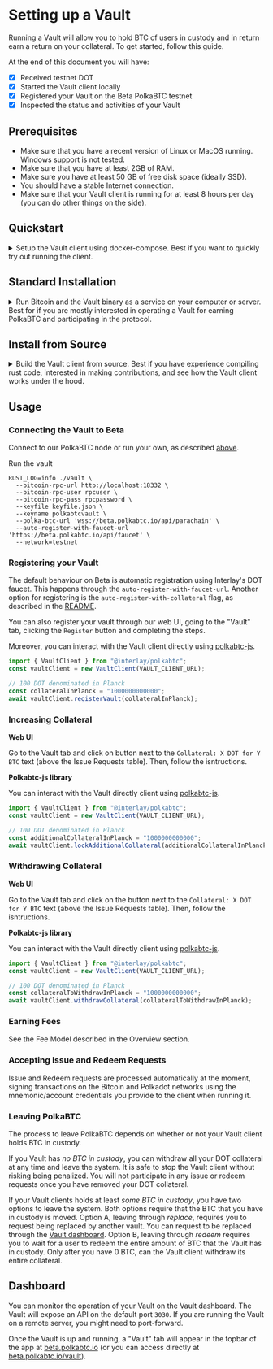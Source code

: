 # Setting up a Vault

Running a Vault will allow you to hold BTC of users in custody and in return earn a return on your collateral.
To get started, follow this guide.

At the end of this document you will have:

- [x] Received testnet DOT
- [x] Started the Vault client locally
- [x] Registered your Vault on the Beta PolkaBTC testnet
- [x] Inspected the status and activities of your Vault

## Prerequisites

- Make sure that you have a recent version of Linux or MacOS running. Windows support is not tested.
- Make sure that you have at least 2GB of RAM.
- Make sure you have at least 50 GB of free disk space (ideally SSD).
- You should have a stable Internet connection.
- Make sure that your Vault client is running for at least 8 hours per day (you can do other things on the side).

## Quickstart

<details>
<summary>
Setup the Vault client using docker-compose. Best if you want to quickly try out running the client.
</summary>

### 1. Download the docker-compose file to start the Vault client and the Bitcoin node

```shell
mkdir vault && cd vault
wget https://raw.githubusercontent.com/interlay/polkabtc-docs/master/scripts/vault/docker-compose.yml
```

### 2. Add your Polkadot account to use with your Vault

Add a `keyfile.json` file into that folder that contains the mnemonic of the account you want to use for the vault, e.g.:

```json
{
  "polkabtcvault": "mango inspire guess truly stone husband double exhaust reflect wood soldier steel"
}
```

!> DO NOT use the mnemonic above when running your vault. This publicly available mnemonic can be used by anyone and represents the credentials of a Polkadot account. Any funds deposited at this address will in all likelihood be lost.

You may use [subkey](https://substrate.dev/docs/en/knowledgebase/integrate/subkey) to generate this automatically:

```shell
subkey generate --output-type json | jq '{"polkabtcvault": .secretPhrase}' > keyfile.json
```

### 3. Start the Vault client

(Optional) If you already have a locally running Bitcoin testnet node, only start the vault client:

```shell
docker-compose up vault
```

?> You may need to edit the docker-compose to point `--bitcoin-rpc-url` to `http://localhost:18332`.

You can run the entire Vault client and the Bitcoin node with the following command:

```shell
docker-compose up
```

</details>

## Standard Installation

<details>
<summary>
Run Bitcoin and the Vault binary as a service on your computer or server. Best for if you are mostly interested in operating a Vault for earning PolkaBTC and participating in the protocol.
</summary>

!> This method is currently only supported for Linux.

### 1. Install a local Bitcoin node

Download and install the Bitcoin Core full-node: [https://bitcoin.org/en/full-node](https://bitcoin.org/en/full-node#what-is-a-full-node)

### 2. Start the Bitcoin testnet node

?> Synchronizing the BTC testnet takes about 30 GB of storage and takes a couple of hours depending on your internet connection.

Since the vault does not require a Bitcoin node with all the data and to reduce hardware requirements, you can start Bitcoin with the following [optimizations](https://bitcoin.org/en/full-node#what-is-a-full-node):

```shell
bitcoind -testnet -server -par=1 -maxuploadtarget=200 -blocksonly -rpcuser=rpcuser -rpcpassword=rpcpassword
```

### 3. Install the Vault client

Create a folder for your vault and enter it:

```shell
mkdir vault && cd vault
```

Download the vault binary:

```shell
wget https://github.com/interlay/polkabtc-clients/releases/download/0.6.1/vault
```

Make the binary executable:

```shell
chmod +x vault
```

### 4. Add your Polkadot account to use with your Vault

Add a `keyfile.json` file into that folder that contains the mnemonic of the account you want to use for the vault, e.g.:

```json
{
  "polkabtcvault": "mango inspire guess truly stone husband double exhaust reflect wood soldier steel"
}
```

!> DO NOT use the mnemonic above when running your vault. This publicly available mnemonic can be used by anyone and represents the credentials of a Polkadot account. Any funds deposited at this address will in all likelihood be lost.

You may use [subkey](https://substrate.dev/docs/en/knowledgebase/integrate/subkey) to generate this automatically:

```shell
subkey generate --output-type json | jq '{"polkabtcvault": .secretPhrase}' > keyfile.json
```

### 5.A. Start the Vault client as a systemd service

?> Some of the most common Linux systems support this approach (see [systemd](https://en.wikipedia.org/wiki/Systemd)).

```shell
wget https://raw.githubusercontent.com/interlay/polkabtc-docs/master/scripts/vault/setup && wget https://raw.githubusercontent.com/interlay/polkabtc-docs/master/scripts/vault/polkabtc-vault.service
chmod +x ./setup && sudo ./setup
systemctl daemon-reload
systemctl start polkabtc-vault.service
```

You can then check the status of your service by running:

```shell
systemctl status polkabtc-vault.service
```

Or by streaming the logs to the `vault.log` file in the current directory:

```shell
journalctl --follow _SYSTEMD_UNIT=polkabtc-vault.service &> vault.log
```

To stop the service, run:

```shell
systemctl stop polkabtc-vault.service
```

### 5.B. OPTIONAL: Start the Vault client directly

?> The client will not restart on network outages or after rebooting the system using this approach.

To start the client, you can connect to our parachain full node:

```shell
RUST_LOG=info ./vault \
  --bitcoin-rpc-url http://localhost:18332 \
  --bitcoin-rpc-user rpcuser \
  --bitcoin-rpc-pass rpcpassword \
  --keyfile keyfile.json \
  --keyname polkabtcvault \
  --auto-register-with-faucet-url 'https://beta.polkabtc.io/api/faucet' \
  --polka-btc-url 'wss://beta.polkabtc.io/api/parachain' \
  --network=testnet
```

</details>

## Install from Source

<details>
<summary>
Build the Vault client from source. Best if you have experience compiling rust code, interested in making contributions, and see how the Vault client works under the hood.
</summary>

?> Building from source requires `clang 11`. Make sure to check this via `clang -v`.

### 1. Install Rust

```shell
curl https://sh.rustup.rs -sSf | sh
rustup toolchain install nightly-2021-01-25
rustup default nightly-2021-01-25
```

### 2. Install a local Bitcoin node

Download and install the Bitcoin Core full-node: [https://bitcoin.org/en/full-node](https://bitcoin.org/en/full-node#what-is-a-full-node)

### 3. Start the Bitcoin testnet node

?> Synchronizing the BTC testnet takes about 30 GB of storage and takes a couple of hours depending on your internet connection.

Since the vault does not require a Bitcoin node with all the data and to reduce hardware requirements, you can start Bitcoin with the following [optimizations](https://bitcoin.org/en/full-node#what-is-a-full-node):

```shell
bitcoind -testnet -server -par=1 -maxuploadtarget=200 -blocksonly -rpcuser=rpcuser -rpcpassword=rpcpassword
```

### 4. Build the Vault client

?> This step will take about 45 minutes depending on your CPU.

Clone the Vault code, checkout release `0.6.1`, and build the client:

```shell
git clone git@github.com:interlay/polkabtc-clients.git
cd polkabtc-clients
git checkout 0.6.1
cargo build -p vault
```

### 5. Add your Polkadot account to use with your Vault

?> You can execute this step in parallel to step 4.

Add a `keyfile.json` file into that folder that contains the mnemonic of the account you want to use for the vault, e.g.:

```json
{
  "polkabtcvault": "mango inspire guess truly stone husband double exhaust reflect wood soldier steel"
}
```

!> DO NOT use the mnemonic above when running your vault. This publicly available mnemonic can be used by anyone and represents the credentials of a Polkadot account. Any funds deposited at this address will in all likelihood be lost.

You may use [subkey](https://substrate.dev/docs/en/knowledgebase/integrate/subkey) to generate this automatically:

```shell
subkey generate --output-type json | jq '{"polkabtcvault": .secretPhrase}' > keyfile.json
```

### 6. Start the Vault client

To start the client, you can connect to our parachain full node:

```shell
RUST_LOG=info cargo run -p vault -- \
  --bitcoin-rpc-url http://localhost:18332 \
  --bitcoin-rpc-user rpcuser \
  --bitcoin-rpc-pass rpcpassword \
  --keyfile keyfile.json \
  --keyname polkabtcvault \
  --auto-register-with-faucet-url 'https://beta.polkabtc.io/api/faucet' \
  --polka-btc-url 'wss://beta.polkabtc.io/api/parachain' \
  --network=testnet
```

### For a local development setup, check the README

Go to the Vault client [README](https://github.com/interlay/polkabtc-clients/tree/master/vault).

</details>

## Usage

### Connecting the Vault to Beta

Connect to our PolkaBTC node or run your own, as described [above](#_5-start-the-vault-client).

Run the vault

```shell
RUST_LOG=info ./vault \
  --bitcoin-rpc-url http://localhost:18332 \
  --bitcoin-rpc-user rpcuser \
  --bitcoin-rpc-pass rpcpassword \
  --keyfile keyfile.json \
  --keyname polkabtcvault \
  --polka-btc-url 'wss://beta.polkabtc.io/api/parachain' \
  --auto-register-with-faucet-url 'https://beta.polkabtc.io/api/faucet' \
  --network=testnet
```

### Registering your Vault

The default behaviour on Beta is automatic registration using Interlay's DOT faucet. This happens through the `auto-register-with-faucet-url`. Another option for registering is the `auto-register-with-collateral` flag, as described in the [README](https://github.com/interlay/polkabtc-clients/tree/master/vault).

You can also register your vault through our web UI, going to the "Vault" tab, clicking the `Register` button and completing the steps.

Moreover, you can interact with the Vault client directly using [polkabtc-js](https://github.com/interlay/polkabtc-js).

```js
import { VaultClient } from "@interlay/polkabtc";
const vaultClient = new VaultClient(VAULT_CLIENT_URL);

// 100 DOT denominated in Planck
const collateralInPlanck = "1000000000000";
await vaultClient.registerVault(collateralInPlanck);
```

### Increasing Collateral

**Web UI**

Go to the Vault tab and click on button next to the `Collateral: X DOT for Y BTC` text (above the Issue Requests table). Then, follow the isntructions.

**Polkabtc-js library**

You can interact with the Vault directly client using [polkabtc-js](https://github.com/interlay/polkabtc-js).

```js
import { VaultClient } from "@interlay/polkabtc";
const vaultClient = new VaultClient(VAULT_CLIENT_URL);

// 100 DOT denominated in Planck
const additionalCollateralInPlanck = "1000000000000";
await vaultClient.lockAdditionalCollateral(additionalCollateralInPlanck);
```

### Withdrawing Collateral

**Web UI**

Go to the Vault tab and click on the button next to the `Collateral: X DOT for Y BTC` text (above the Issue Requests table). Then, follow the isntructions.

**Polkabtc-js library**

You can interact with the Vault directly client using [polkabtc-js](https://github.com/interlay/polkabtc-js).

```js
import { VaultClient } from "@interlay/polkabtc";
const vaultClient = new VaultClient(VAULT_CLIENT_URL);

// 100 DOT denominated in Planck
const collateralToWithdrawInPlanck = "1000000000000";
await vaultClient.withdrawCollateral(collateralToWithdrawInPlanck);
```

### Earning Fees

See the Fee Model described in the Overview section.

### Accepting Issue and Redeem Requests

Issue and Redeem requests are processed automatically at the moment, signing transactions on the Bitcoin and Polkadot networks using the mnemonic/account credentials you provide to the client when running it.

### Leaving PolkaBTC

The process to leave PolkaBTC depends on whether or not your Vault client holds BTC in custody.

If you Vault has _no BTC in custody_, you can withdraw all your DOT collateral at any time and leave the system. It is safe to stop the Vault client without risking being penalized. You will not participate in any issue or redeem requests once you have removed your DOT collateral.

If your Vault clients holds at least _some BTC in custody_, you have two options to leave the system. Both options require that the BTC that you have in custody is moved. Option A, leaving through _replace_, requires you to request being replaced by another vault. You can request to be replaced through the [Vault dashboard](https://beta.polkabtc.io/vault). Option B, leaving through _redeem_ requires you to wait for a user to redeem the entire amount of BTC that the Vault has in custody. Only after you have 0 BTC, can the Vault client withdraw its entire collateral.

<!-- ## Advanced

### Key Management

### Running the Vault as a Service

### Restarting the Vault

### Making Changes to the Vault -->

## Dashboard

You can monitor the operation of your Vault on the Vault dashboard.
The Vault will expose an API on the default port `3030`. If you are running the Vault on a remote server, you might need to port-forward.

Once the Vault is up and running, a "Vault" tab will appear in the topbar of the app at [beta.polkabtc.io](https://beta.polkabtc.io/) (or you can access directly at [beta.polkabtc.io/vault](https://beta.polkabtc.io/vault)).
